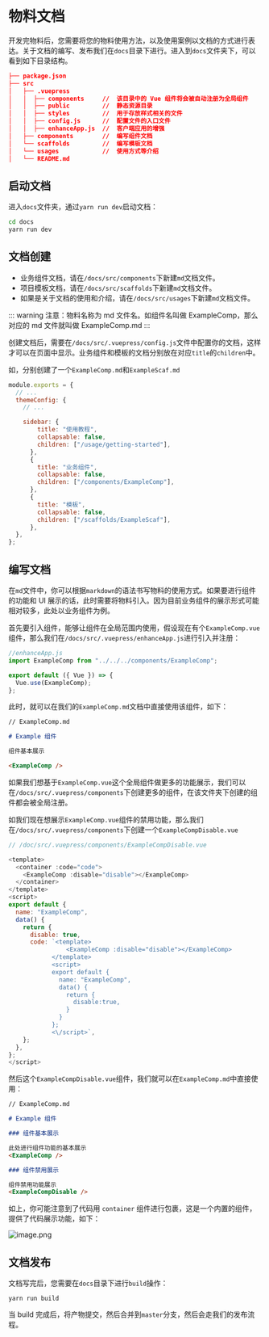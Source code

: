 # 物料文档

开发完物料后，您需要将您的物料使用方法，以及使用案例以文档的方式进行表达。关于文档的编写、发布我们在`docs`目录下进行。进入到`docs`文件夹下，可以看到如下目录结构。

```json
├── package.json
├── src
│   ├── .vuepress
│   │  ├── components     //  该目录中的 Vue 组件将会被自动注册为全局组件
│   │  ├── public         //  静态资源目录
│   │  ├── styles         //  用于存放样式相关的文件
│   │  ├── config.js      //  配置文件的入口文件
│   │  ├── enhanceApp.js  //  客户端应用的增强
│   ├── components        //  编写组件文档
│   └── scaffolds         //  编写模板文档
│   └── usages            //  使用方式等介绍
│   └── README.md

```

## 启动文档

进入`docs`文件夹，通过`yarn run dev`启动文档：

```bash
cd docs
yarn run dev
```

## 文档创建

- 业务组件文档，请在`/docs/src/components`下新建`md`文档文件。
- 项目模板文档，请在`/docs/src/scaffolds`下新建`md`文档文件。
- 如果是关于文档的使用和介绍，请在`/docs/src/usages`下新建`md`文档文件。

::: warning
注意：物料名称为 md 文件名。如组件名叫做 ExampleComp，那么对应的 md 文件就叫做 ExampleComp.md
:::

创建文档后，需要在`/docs/src/.vuepress/config.js`文件中配置你的文档，这样才可以在页面中显示。业务组件和模板的文档分别放在对应`title`的`children`中。

如，分别创建了一个`ExampleComp.md`和`ExampleScaf.md`

```javascript
module.exports = {
  // ...
  themeConfig: {
    // ...

    sidebar: {
        title: "使用教程",
        collapsable: false,
        children: ["/usage/getting-started"],
      },
      {
        title: "业务组件",
        collapsable: false,
        children: ["/components/ExampleComp"],
      },
      {
        title: "模板",
        collapsable: false,
        children: ["/scaffolds/ExampleScaf"],
      },
  },
};
```

## 编写文档

在`md`文件中，你可以根据`markdown`的语法书写物料的使用方式。如果要进行组件的功能和 UI 展示的话，此时需要将物料引入。因为目前业务组件的展示形式可能相对较多，此处以业务组件为例。

首先要引入组件，能够让组件在全局范围内使用，假设现在有个`ExampleComp.vue`组件，那么我们在`/docs/src/.vuepress/enhanceApp.js`进行引入并注册：

```javascript
//enhanceApp.js
import ExampleComp from "../../../components/ExampleComp";

export default ({ Vue }) => {
  Vue.use(ExampleComp);
};
```

此时，就可以在我们的`ExampleComp.md`文档中直接使用该组件，如下：

```markdown
// ExampleComp.md

# Example 组件

组件基本展示

<ExampleComp />
```

如果我们想基于`ExampleComp.vue`这个全局组件做更多的功能展示，我们可以在`/docs/src/.vuepress/components`下创建更多的组件，在该文件夹下创建的组件都会被全局注册。

如我们现在想展示`ExampleComp.vue`组件的禁用功能，那么我们在`/docs/src/.vuepress/components`下创建一个`ExampleCompDisable.vue`

```javascript
// /doc/src/.vuepress/components/ExampleCompDisable.vue

<template>
  <container :code="code">
    <ExampleComp :disable="disable"></ExampleComp>
  </container>
</template>
<script>
export default {
  name: "ExampleComp",
  data() {
    return {
      disable: true,
      code: `<template>
                <ExampleComp :disable="disable"></ExampleComp>
            </template>
            <script>
            export default {
              name: "ExampleComp",
              data() {
                return {
                  disable:true,
                }
              }
            };
            <\/script>`,
    };
  },
};
</script>

```

然后这个`ExampleCompDisable.vue`组件，我们就可以在`ExampleComp.md`中直接使用：

```markdown
// ExampleComp.md

# Example 组件

### 组件基本展示

此处进行组件功能的基本展示
<ExampleComp />

### 组件禁用展示

组件禁用功能展示
<ExampleCompDisable />
```

如上，你可能注意到了代码用 `container` 组件进行包裹，这是一个内置的组件，提供了代码展示功能，如下：

![image.png](/winex-material-doc/demo.png)

## 文档发布

文档写完后，您需要在`docs`目录下进行`build`操作：

```shell
yarn run build
```

当 build 完成后，将产物提交，然后合并到`master`分支，然后会走我们的发布流程。
